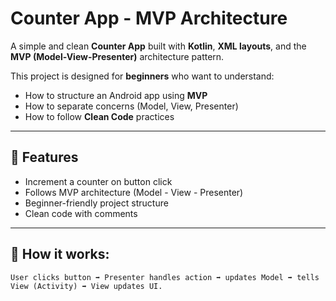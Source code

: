 # Counter App - MVP Architecture

A simple and clean **Counter App** built with **Kotlin**, **XML layouts**, and the **MVP (Model-View-Presenter)** architecture pattern.

This project is designed for **beginners** who want to understand:
- How to structure an Android app using **MVP**
- How to separate concerns (Model, View, Presenter)
- How to follow **Clean Code** practices

---

## 🚀 Features
- Increment a counter on button click
- Follows MVP architecture (Model - View - Presenter)
- Beginner-friendly project structure
- Clean code with comments

---

## 🎯 How it works:

    User clicks button ➡️ Presenter handles action ➡️ updates Model ➡️ tells View (Activity) ➡️ View updates UI.
